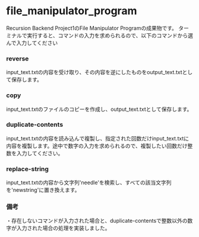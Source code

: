 # file_manipulator_program

Recursion Backend Project1のFile Manipulator Programの成果物です。
ターミナルで実行すると、コマンドの入力を求められるので、以下のコマンドから選んで入力してください

### reverse
input_text.txtの内容を受け取り、その内容を逆にしたものをoutput_text.txtとして保存します。</br>
### copy
input_text.txtのファイルのコピーを作成し、output_text.txtとして保存します。</br>
### duplicate-contents
input_text.txtの内容を読み込んで複製し、指定された回数だけinput_text.txtに内容を複製します。途中で数字の入力を求められるので、複製したい回数だけ整数を入力してください。</br>
### replace-string
input_text.txtの内容から文字列'needle'を検索し、すべての該当文字列を'newstring'に置き換えます。</br>

### 備考
・存在しないコマンドが入力された場合と、duplicate-contentsで整数以外の数字が入力された場合の処理を実装しました。
